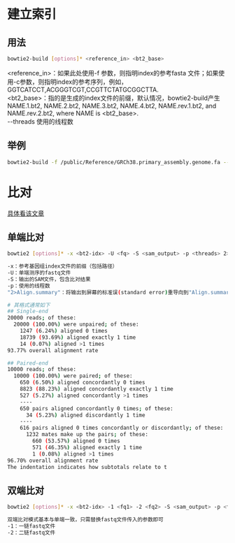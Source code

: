 # 建立索引
## 用法
```bash
bowtie2-build [options]* <reference_in> <bt2_base>
```
<reference_in>：如果此处使用-f 参数，则指明index的参考fasta 文件；如果使用-c参数，则指明index的参考序列，例如，GGTCATCCT,ACGGGTCGT,CCGTTCTATGCGGCTTA.  
<bt2_base>：指的是生成的index文件的前缀，默认情况，bowtie2-build产生NAME.1.bt2, NAME.2.bt2, NAME.3.bt2, NAME.4.bt2, NAME.rev.1.bt2, and NAME.rev.2.bt2, where NAME is <bt2_base>.  
--threads 使用的线程数  

## 举例
```bash
bowtie2-build -f /public/Reference/GRCh38.primary_assembly.genome.fa --threads 24 GRCh38
```

# 比对
[具体看该文章](https://www.jianshu.com/p/f84ffba2ec1e)  
## 单端比对
```bash
bowtie2 [options]* -x <bt2-idx> -U <fq> -S <sam_output> -p <threads> 2>Align.summary

-x：参考基因组index文件的前缀（包括路径）
-U：单端测序的fastq文件
-S：输出的SAM文件，包含比对结果
-p：使用的线程数
"2>Align.summary"：将输出到屏幕的标准误(standard error)重导向到"Align.summary"文件

# 其格式通常如下
## Single-end
20000 reads; of these:
  20000 (100.00%) were unpaired; of these:
    1247 (6.24%) aligned 0 times
    18739 (93.69%) aligned exactly 1 time
    14 (0.07%) aligned >1 times
93.77% overall alignment rate

## Paired-end
10000 reads; of these:
  10000 (100.00%) were paired; of these:
    650 (6.50%) aligned concordantly 0 times
    8823 (88.23%) aligned concordantly exactly 1 time
    527 (5.27%) aligned concordantly >1 times
    ----
    650 pairs aligned concordantly 0 times; of these:
      34 (5.23%) aligned discordantly 1 time
    ----
    616 pairs aligned 0 times concordantly or discordantly; of these:
      1232 mates make up the pairs; of these:
        660 (53.57%) aligned 0 times
        571 (46.35%) aligned exactly 1 time
        1 (0.08%) aligned >1 times
96.70% overall alignment rate
The indentation indicates how subtotals relate to t
```

## 双端比对
```bash
bowtie2 [options]* -x <bt2-idx> -1 <fq1> -2 <fq2> -S <sam_output> -p <threads> 2>Align.summary

双端比对模式基本与单端一致，只需替换fastq文件传入的参数即可
-1：一链fastq文件  
-2：二链fastq文件
```
